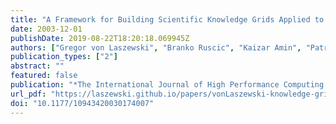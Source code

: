 ```yaml
---
title: "A Framework for Building Scientific Knowledge Grids Applied to Thermochemical Tables"
date: 2003-12-01
publishDate: 2019-08-22T18:20:18.069945Z
authors: ["Gregor von Laszewski", "Branko Ruscic", "Kaizar Amin", "Patrick Wagstrom", "Sriram Krishnan", "Sandeep Nijsure"]
publication_types: ["2"]
abstract: ""
featured: false
publication: "*The International Journal of High Performance Computing Applications*"
url_pdf: "https://laszewski.github.io/papers/vonLaszewski-knowledge-grid.pdf"
doi: "10.1177/10943420030174007"
---
```


